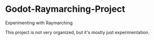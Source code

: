 # Godot-Raymarching-Project
Experimenting with Raymarching

This project is not very organized, but it's mostly just experimentation.
